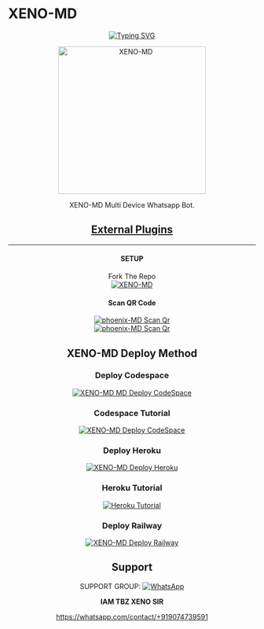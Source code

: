    # XENO-MD 
<div align="center">
<a href="https://git.io/typing-svg"><img src="https://readme-typing-svg.demolab.com?font=Ribeye&size=50&pause=1000&color=F710B1&center=true&width=910&height=100&lines=I'M+XENO-MD;Multi+Divice+Whatsapp+Bot;Coded+By+TBZ XENO SIR" alt="Typing SVG" /></a>
  
<p align="center">  
  <a href="https://i.imgur.com/kYLHKS0.mp4">
    <img alt=XENO-MD height="300" src="https://i.imgur.com/CTjGWlE.jpeg">
   
</a> 
    
</p>
<p align="center">
<a 

####  
XENO-MD Multi Device Whatsapp Bot.
## <sub>[External Plugins](https://github.com/A-d-i-t-h-y-a-n7/External-Plugins)</sub>

***

#### SETUP

Fork The Repo
    <br>
<a href="https://github.com/A-d-i-t-h-y-a-n7/XENO-MD/fork"><img title="XENO-MD" src="https://img.shields.io/badge/FORK XENO MD-h?color=black&style=for-the-badge&logo=stackshare"></a>

#### Scan QR Code

<a href="https://phoenix-md-qr-code-569ef64f2cad.herokuapp.com"><img title="phoenix-MD Scan Qr" src="https://img.shields.io/badge/SCAN QR CODE 1-h?color=black&style=for-the-badge&logo=msi"></a>
     <br>
<a href="https://phoenix-md-qr-code-569ef64f2cad.herokuapp.com/session"><img title="phoenix-MD Scan Qr" src="https://img.shields.io/badge/SCAN QR CODE 2-h?color=black&style=for-the-badge&logo=msi"></a>     


## XENO-MD Deploy Method


### Deploy Codespace

<a href="https://github.com/codespaces/new"><img title="XENO-MD MD Deploy CodeSpace" src="https://img.shields.io/badge/DEPLOY CODESPACE-h?color=black&style=for-the-badge&logo=visualstudiocode"></a>

### Codespace Tutorial

<a href="https://youtu.be/ZSwJtaN0BUk?si=FOsYpMs4WbvBFCpY"><img title="XENO-MD Deploy CodeSpace" src="https://img.shields.io/badge/Codespace Tutorial-h?color=black&style=for-the-badge&logo=visualstudiocode"></a>

### Deploy Heroku 

<a href="https://heroku.com/deploy?template=https://github.com/A-d-i-t-h-y-a-n7/XENO-MD/"><img title="XENO-MD Deploy Heroku" src="https://img.shields.io/badge/DEPLOY HEROKU-h?color=black&style=for-the-badge&logo=heroku"></a>

### Heroku Tutorial

<a href="https://youtu.be/sDojtm-bwN4?si=gbvAqTOSfuVRU2-k"><img title="Heroku Tutorial" src="https://img.shields.io/badge/Heroku Tutorial-h?color=black&style=for-the-badge&logo=heroku"></a>
### Deploy Railway

<a href="https://railway.app/new"><img title="XENO-MD Deploy Railway" src="https://img.shields.io/badge/DEPLOY RAILWAY-h?color=black&style=for-the-badge&logo=Railway"></a> 
 
 ## Support

SUPPORT GROUP: <a href="httpchat.whatsapp.com/contact/+919074739591"><img alt="WhatsApp" src="https://img.shields.io/badge/WhatsApp-25D366?style=for-the-badge&logo=whatsapp&logoColor=white"/></a>

**IAM TBZ XENO SIR** 


https://whatsapp.com/contact/+919074739591
